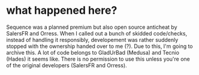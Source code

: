 # what happened here?

Sequence was a planned premium but also open source anticheat by SalersFR and Orress. When I called out a bunch of skidded code/checks, instead of handling it responsibly, developement was rather suddenly stopped with the ownership handed over to me (?). Due to this, I'm going to archive this. A lot of code belongs to GladUrBad (Medusa) and Tecnio (Hades) it seems like. There is no permission to use this unless you're one of the original developers (SalersFR and Orress).

